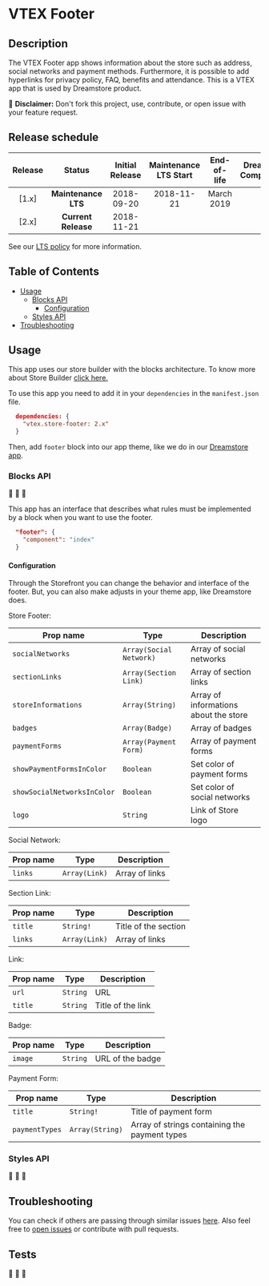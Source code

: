 # VTEX Footer

## Description
The VTEX Footer app shows information about the store such as address, social networks and payment methods. Furthermore, it is possible to add hyperlinks for privacy policy, FAQ, benefits and attendance. This is a VTEX app that is used by Dreamstore product.

:loudspeaker: **Disclaimer:** Don't fork this project, use, contribute, or open issue with your feature request.

## Release schedule
| Release  | Status              | Initial Release | Maintenance LTS Start | End-of-life | Dreamstore Compatibility
| :--:     | :---:               |  :---:          | :---:                 | :---:       | :---: 
| [1.x]    | **Maintenance LTS** |  2018-09-20     | 2018-11-21            | March 2019  | 1.x
| [2.x]    | **Current Release** |  2018-11-21     |                       |             | 2.x


See our [LTS policy](https://github.com/vtex-apps/awesome-io#lts-policy) for more information.

## Table of Contents
- [Usage](#usage)
  - [Blocks API](#blocks-api)
    - [Configuration](#configuration)
  - [Styles API](#styles-api)
- [Troubleshooting](#troubleshooting)

## Usage

This app uses our store builder with the blocks architecture. To know more about Store Builder [click here.](https://help.vtex.com/en/tutorial/understanding-storebuilder-and-stylesbuilder#structuring-and-configuring-our-store-with-object-object)

To use this app you need to add it in your `dependencies` in the `manifest.json` file.

```json
  dependencies: {
    "vtex.store-footer: 2.x"
  }
```

Then, add `footer` block into our app theme, like we do in our [Dreamstore app](https://github.com/vtex-apps/dreamstore/blob/master/store/blocks.json).

### Blocks API
:construction: :construction: :construction:

This app has an interface that describes what rules must be implemented by a block when you want to use the footer. 

```json
  "footer": {
    "component": "index"
  }
```
#### Configuration
Through the Storefront you can change the behavior and interface of the footer. But, you can also make adjusts in your theme app, like Dreamstore does.

Store Footer:

| Prop name | Type | Description |
| --- | --- | --- |
| `socialNetworks` | `Array(Social Network)` | Array of social networks |
| `sectionLinks` | `Array(Section Link)` | Array of section links |
| `storeInformations` | `Array(String)` | Array of informations about the store |
| `badges` | `Array(Badge)` | Array of badges |
| `paymentForms` | `Array(Payment Form)` | Array of payment forms |
| `showPaymentFormsInColor` | `Boolean` | Set color of payment forms |
| `showSocialNetworksInColor` | `Boolean` | Set color of social networks |
| `logo` | `String` | Link of Store logo |

Social Network:

| Prop name | Type | Description |
| --- | --- | --- |
| `links` | `Array(Link)` | Array of links |

Section Link:

| Prop name | Type | Description |
| --- | --- | --- |
| `title` | `String!` | Title of the section |
| `links` | `Array(Link)` | Array of links |

Link:

| Prop name | Type | Description |
| --- | --- | --- |
| `url` | `String` | URL |
| `title` | `String` | Title of the link |

Badge:

| Prop name | Type | Description |
| --- | --- | --- |
| `image` | `String` | URL of the badge |

Payment Form:

| Prop name | Type | Description |
| --- | --- | --- |
| `title` | `String!` | Title of payment form |
| `paymentTypes` | `Array(String)` | Array of strings containing the payment types |

### Styles API
:construction: :construction: :construction:

## Troubleshooting
You can check if others are passing through similar issues [here](https://github.com/vtex-apps/store-footer/issues). Also feel free to [open issues](https://github.com/vtex-apps/store-footer/issues/new) or contribute with pull requests.

## Tests
:construction: :construction: :construction: